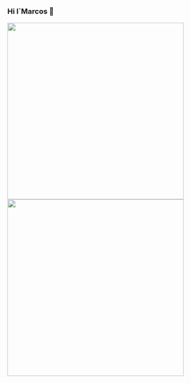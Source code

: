 ### Hi I`Marcos 👋

<div>
  <img width="400" src="anuraghazra/github-readme-stats](https://github-readme-streak-stats.herokuapp.com/?user=MarcosApodaca&theme=bear&hide_border=true)https://github-readme-streak-stats.herokuapp.com/?user=MarcosApodaca&theme=bear&hide_border=true" />
  <img width="400"  src="DenverCoder1/github-readme-streak-stats" />
</div>
